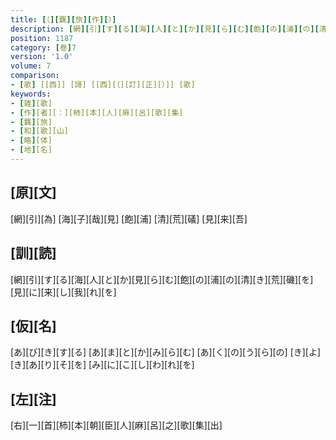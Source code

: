 ```yaml
---
title: [（][覊][旅][作][）]
description: [網][引][す][る][海][人][と][か][見][ら][む][飽][の][浦][の][清][き][荒][磯][を][見][に][来][し][我][れ][を]
position: 1187
category: [巻]7
version: '1.0'
volume: 7
comparison:
- [歌] [[西]] [謌] [[西][（][訂][正][）]] [歌]
keywords:
- [雑][歌]
- [作][者][：][柿][本][人][麻][呂][歌][集]
- [羈][旅]
- [和][歌][山]
- [略][体]
- [地][名]
---
```


## [原][文]

[網][引][為] [海][子][哉][見] [飽][浦] [清][荒][礒] [見][来][吾]

## [訓][読]

[網][引][す][る][海][人][と][か][見][ら][む][飽][の][浦][の][清][き][荒][磯][を][見][に][来][し][我][れ][を]

## [仮][名]

[あ][び][き][す][る] [あ][ま][と][か][み][ら][む] [あ][く][の][う][ら][の] [き][よ][き][あ][り][そ][を] [み][に][こ][し][わ][れ][を]

## [左][注]

[右][一][首][柿][本][朝][臣][人][麻][呂][之][歌][集][出]
